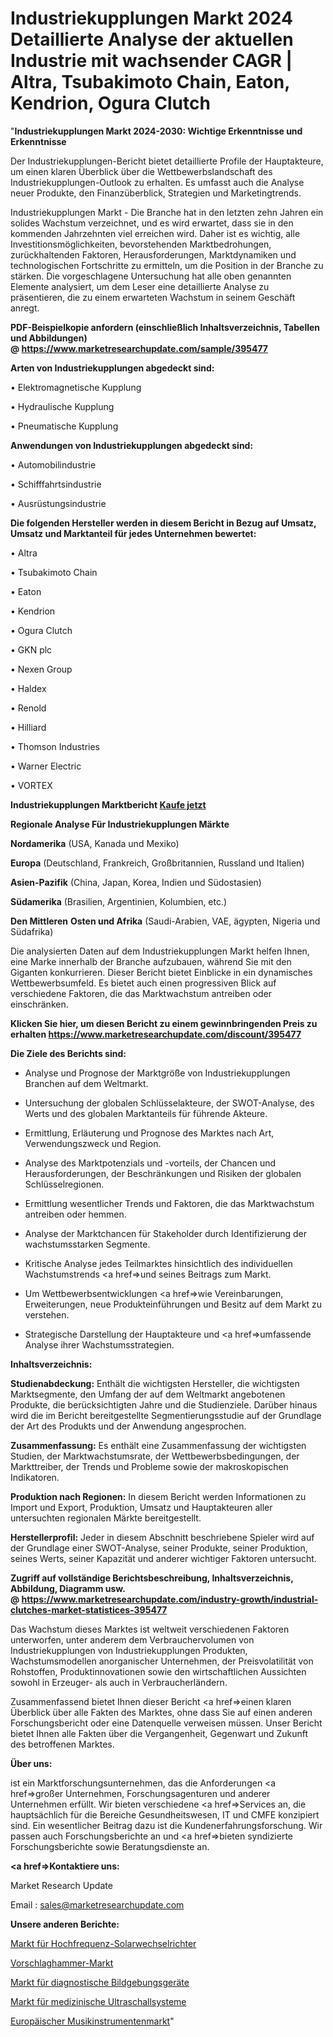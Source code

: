 # Industriekupplungen Markt 2024 Detaillierte Analyse der aktuellen Industrie mit wachsender CAGR | Altra, Tsubakimoto Chain, Eaton, Kendrion, Ogura Clutch

"<strong>Industriekupplungen Markt 2024-2030: Wichtige Erkenntnisse und Erkenntnisse</strong>

Der Industriekupplungen-Bericht bietet detaillierte Profile der Hauptakteure, um einen klaren Überblick über die Wettbewerbslandschaft des Industriekupplungen-Outlook zu erhalten. Es umfasst auch die Analyse neuer Produkte, den Finanzüberblick, Strategien und Marketingtrends.

Industriekupplungen Markt - Die Branche hat in den letzten zehn Jahren ein solides Wachstum verzeichnet, und es wird erwartet, dass sie in den kommenden Jahrzehnten viel erreichen wird. Daher ist es wichtig, alle Investitionsmöglichkeiten, bevorstehenden Marktbedrohungen, zurückhaltenden Faktoren, Herausforderungen, Marktdynamiken und technologischen Fortschritte zu ermitteln, um die Position in der Branche zu stärken. Die vorgeschlagene Untersuchung hat alle oben genannten Elemente analysiert, um dem Leser eine detaillierte Analyse zu präsentieren, die zu einem erwarteten Wachstum in seinem Geschäft anregt.

<strong><b>PDF-Beispielkopie anfordern (einschließlich Inhaltsverzeichnis, Tabellen und Abbildungen) @ </b></strong><strong><a href=https://www.marketresearchupdate.com/sample/395477><strong>https://www.marketresearchupdate.com/sample/395477</u></a></strong></strong>

<strong>Arten von Industriekupplungen abgedeckt sind:</strong>

• Elektromagnetische Kupplung

• Hydraulische Kupplung

• Pneumatische Kupplung

<strong>Anwendungen von Industriekupplungen abgedeckt sind:</strong>

• Automobilindustrie

• Schifffahrtsindustrie

• Ausrüstungsindustrie

<strong>Die folgenden Hersteller werden in diesem Bericht in Bezug auf Umsatz, Umsatz und Marktanteil für jedes Unternehmen bewertet:</strong>

• Altra

• Tsubakimoto Chain

• Eaton

• Kendrion

• Ogura Clutch

• GKN plc

• Nexen Group

• Haldex

• Renold

• Hilliard

• Thomson Industries

• Warner Electric

• VORTEX

<strong>Industriekupplungen Marktbericht <a href=https://www.marketresearchupdate.com/buynow/395477>Kaufe jetzt</a></strong>

<strong>Regionale Analyse Für Industriekupplungen Märkte</strong>

<strong>Nordamerika</strong> (USA, Kanada und Mexiko)

<strong>Europa</strong> (Deutschland, Frankreich, Großbritannien, Russland und Italien)

<strong>Asien-Pazifik</strong> (China, Japan, Korea, Indien und Südostasien)

<strong>Südamerika</strong> (Brasilien, Argentinien, Kolumbien, etc.)

<strong>Den Mittleren</strong> <strong>Osten und Afrika</strong> (Saudi-Arabien, VAE, ägypten, Nigeria und Südafrika)

Die analysierten Daten auf dem Industriekupplungen Markt helfen Ihnen, eine Marke innerhalb der Branche aufzubauen, während Sie mit den Giganten konkurrieren. Dieser Bericht bietet Einblicke in ein dynamisches Wettbewerbsumfeld. Es bietet auch einen progressiven Blick auf verschiedene Faktoren, die das Marktwachstum antreiben oder einschränken.

<strong>Klicken Sie hier, um diesen Bericht zu einem gewinnbringenden Preis zu erhalten
</strong><strong><a href=https://www.marketresearchupdate.com/discount/395477>https://www.marketresearchupdate.com/discount/395477</b></u></strong></a>

<strong>Die Ziele des Berichts sind:</strong>

- Analyse und Prognose der Marktgröße von Industriekupplungen Branchen auf dem Weltmarkt.

- Untersuchung der globalen Schlüsselakteure, der SWOT-Analyse, des Werts und des globalen Marktanteils für führende Akteure.

- Ermittlung, Erläuterung und Prognose des Marktes nach Art, Verwendungszweck und Region.

- Analyse des Marktpotenzials und -vorteils, der Chancen und Herausforderungen, der Beschränkungen und Risiken der globalen Schlüsselregionen.

- Ermittlung wesentlicher Trends und Faktoren, die das Marktwachstum antreiben oder hemmen.

- Analyse der Marktchancen für Stakeholder durch Identifizierung der wachstumsstarken Segmente.

- Kritische Analyse jedes Teilmarktes hinsichtlich des individuellen Wachstumstrends <a href=>und</a> seines Beitrags zum Markt.

- Um Wettbewerbsentwicklungen <a href=>wie</a> Vereinbarungen, Erweiterungen, neue Produkteinführungen und Besitz auf dem Markt zu verstehen.

- Strategische Darstellung der Hauptakteure und <a href=>umfas</a>sende Analyse ihrer Wachstumsstrategien.

<strong>Inhaltsverzeichnis:</strong>

<strong>Studienabdeckung:</strong> Enthält die wichtigsten Hersteller, die wichtigsten Marktsegmente, den Umfang der auf dem Weltmarkt angebotenen Produkte, die berücksichtigten Jahre und die Studienziele. Darüber hinaus wird die im Bericht bereitgestellte Segmentierungsstudie auf der Grundlage der Art des Produkts und der Anwendung angesprochen.

<strong>Zusammenfassung:</strong> Es enthält eine Zusammenfassung der wichtigsten Studien, der Marktwachstumsrate, der Wettbewerbsbedingungen, der Markttreiber, der Trends und Probleme sowie der makroskopischen Indikatoren.

<strong>Produktion nach Regionen:</strong> In diesem Bericht werden Informationen zu Import und Export, Produktion, Umsatz und Hauptakteuren aller untersuchten regionalen Märkte bereitgestellt.

<strong>Herstellerprofil:</strong> Jeder in diesem Abschnitt beschriebene Spieler wird auf der Grundlage einer SWOT-Analyse, seiner Produkte, seiner Produktion, seines Werts, seiner Kapazität und anderer wichtiger Faktoren untersucht.

<strong><b>Zugriff auf vollständige Berichtsbeschreibung, Inhaltsverzeichnis, Abbildung, Diagramm usw. @ </b></strong><strong><a href=https://www.marketresearchupdate.com/industry-growth/industrial-clutches-market-statistices-395477>https://www.marketresearchupdate.com/industry-growth/industrial-clutches-market-statistices-395477</a></strong>

Das Wachstum dieses Marktes ist weltweit verschiedenen Faktoren unterworfen, unter anderem dem Verbrauchervolumen von Industriekupplungen von Industriekupplungen Produkten, Wachstumsmodellen anorganischer Unternehmen, der Preisvolatilität von Rohstoffen, Produktinnovationen sowie den wirtschaftlichen Aussichten sowohl in Erzeuger- als auch in Verbraucherländern.

Zusammenfassend bietet Ihnen dieser Bericht <a href=>einen</a> klaren Überblick über alle Fakten des Marktes, ohne dass Sie auf einen anderen Forschungsbericht oder eine Datenquelle verweisen müssen. Unser Bericht bietet Ihnen alle Fakten über die Vergangenheit, Gegenwart und Zukunft des betroffenen Marktes.

<strong>Über uns:</strong>

 ist ein Marktforschungsunternehmen, das die Anforderungen <a href=>großer</a> Unternehmen, Forschungsagenturen und anderer Unternehmen erfüllt. Wir bieten verschiedene <a href=>Services</a> an, die hauptsächlich für die Bereiche Gesundheitswesen, IT und CMFE konzipiert sind. Ein wesentlicher Beitrag dazu ist die Kundenerfahrungsforschung. Wir passen auch Forschungsberichte an und <a href=>bieten</a> syndizierte Forschungsberichte sowie Beratungsdienste an.

<strong><a href=>Kontaktiere uns:</a></strong>

Market Research Update

Email : sales@marketresearchupdate.com

<strong>Unsere anderen Berichte:</strong>

<a href=https://www.linkedin.com/pulse/high-frequency-solar-inverter-market-analyzing>Markt für Hochfrequenz-Solarwechselrichter</a>

<a href=https://www.linkedin.com/pulse/sledgehammer-market-industry-analysis-segments>Vorschlaghammer-Markt</a>

<a href=https://www.linkedin.com/pulse/diagnostic-imaging-equipment-market-size-trends>Markt für diagnostische Bildgebungsgeräte</a>

<a href=https://www.linkedin.com/pulse/amedical-ultrasound-systems-market-1f>Markt für medizinische Ultraschallsysteme</a>

<a href=https://www.linkedin.com/pulse/europe-musical-instrument-market-2023-challenges>Europäischer Musikinstrumentenmarkt</a>"
